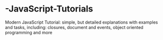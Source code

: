 # -JavaScript-Tutorials
Modern JavaScript Tutorial: simple, but detailed explanations with examples and tasks, including: closures, document and events, object oriented programming and more
